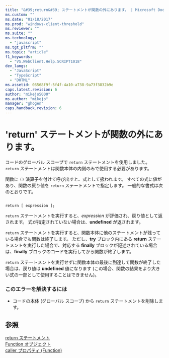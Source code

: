 ```yaml
---
title: "&#39;return&#39; ステートメントが関数の外にあります。 | Microsoft Docs"
ms.custom: ""
ms.date: "01/18/2017"
ms.prod: "windows-client-threshold"
ms.reviewer: ""
ms.suite: ""
ms.technology: 
  - "javascript"
ms.tgt_pltfrm: ""
ms.topic: "article"
f1_keywords: 
  - "VS.WebClient.Help.SCRIPT1018"
dev_langs: 
  - "JavaScript"
  - "TypeScript"
  - "DHTML"
ms.assetid: 03568f9f-5f4f-4a10-a738-9a73f3832b9e
caps.latest.revision: 6
author: "mikejo5000"
ms.author: "mikejo"
manager: "ghogen"
caps.handback.revision: 6
---
```

# &#39;return&#39; ステートメントが関数の外にあります。
コードのグローバル スコープで `return` ステートメントを使用しました。  `return` ステートメントは関数本体の内側のみで使用する必要があります。  
  
 関数に `()` 演算子を付けて呼び出すと、式として扱われます。  すべての式に値があり、関数の戻り値を `return` ステートメントで指定します。  一般的な書式は次のとおりです。  
  
```  
  
return [ expression ];  
```  
  
 `return` ステートメントを実行すると、*expression* が評価され、戻り値として返されます。  式が指定されていない場合は、**undefined** が返されます。  
  
 `return` ステートメントを実行すると、関数本体に他のステートメントが残っている場合でも関数は終了します。  ただし、**try** ブロック内にある **return** ステートメントを実行した場合で、対応する **finally** ブロックが記述されている場合は、**finally** ブロックのコードを実行してから関数が終了します。  
  
 `return` ステートメントを実行せずに関数本体の最後に到達して関数が終了した場合は、戻り値は **undefined** 値になります \(この場合、関数の結果をより大きい式の一部として使用することはできません\)。  
  
### このエラーを解決するには  
  
-   コードの本体 \(グローバル スコープ\) から `return` ステートメントを削除します。  
  
## 参照  
 [return ステートメント](../../javascript/reference/return-statement-javascript.md)   
 [Function オブジェクト](../../javascript/reference/function-object-javascript.md)   
 [caller プロパティ \(Function\)](../../javascript/reference/caller-property-function-javascript.md)